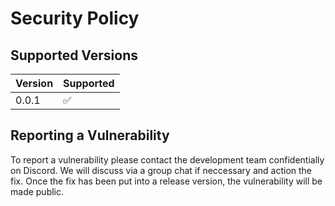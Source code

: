 # Security Policy

## Supported Versions

| Version | Supported          |
| ------- | ------------------ |
| 0.0.1   | :white_check_mark: |

## Reporting a Vulnerability

To report a vulnerability please contact the development team confidentially on Discord. We will discuss via a group chat if neccessary and action
the fix. Once the fix has been put into a release version, the vulnerability will be made public.

